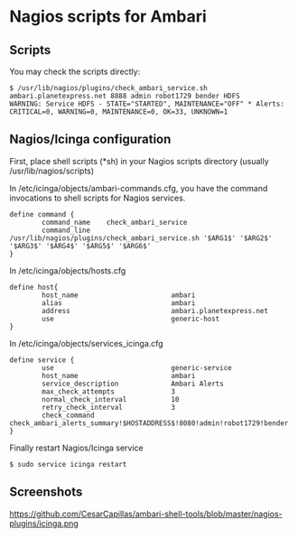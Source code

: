 # Nagios scripts for Ambari

## Scripts
You may check the scripts directly:

```
$ /usr/lib/nagios/plugins/check_ambari_service.sh ambari.planetexpress.net 8888 admin robot1729 bender HDFS
WARNING: Service HDFS - STATE="STARTED", MAINTENANCE="OFF" * Alerts: CRITICAL=0, WARNING=0, MAINTENANCE=0, OK=33, UNKNOWN=1
```

## Nagios/Icinga configuration

First, place shell scripts (*sh) in your Nagios scripts directory (usually /usr/lib/nagios/scripts) 

In /etc/icinga/objects/ambari-commands.cfg, you have the command invocations to shell scripts for Nagios services.

```
define command {
        command_name    check_ambari_service
        command_line    /usr/lib/nagios/plugins/check_ambari_service.sh '$ARG1$' '$ARG2$' '$ARG3$' '$ARG4$' '$ARG5$' '$ARG6$' 
}
```

In /etc/icinga/objects/hosts.cfg 

```
define host{
        host_name                       ambari
        alias                           ambari
        address                         ambari.planetexpress.net
        use                             generic-host
}
```

In /etc/icinga/objects/services_icinga.cfg

```
define service {
        use                             generic-service
        host_name                       ambari
        service_description             Ambari Alerts
        max_check_attempts              3
        normal_check_interval           10
        retry_check_interval            3
        check_command                   check_ambari_alerts_summary!$HOSTADDRESS$!8080!admin!robot1729!bender
}
```

Finally restart Nagios/Icinga service

```
$ sudo service icinga restart
```

## Screenshots

https://github.com/CesarCapillas/ambari-shell-tools/blob/master/nagios-plugins/icinga.png
